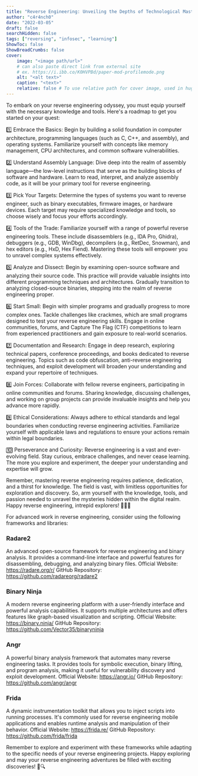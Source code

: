 ```yaml
---
title: "Reverse Engineering: Unveiling the Depths of Technological Mastery"
author: "c4r4nch0"
date: "2022-03-05"
draft: false
searchHidden: false
tags: ["reversing", "infosec", "learning"]
ShowToc: false
ShowBreadCrumbs: false
cover:
    image: "<image path/url>"
    # can also paste direct link from external site
    # ex. https://i.ibb.co/K0HVPBd/paper-mod-profilemode.png
    alt: "<alt text>"
    caption: "<text>"
    relative: false # To use relative path for cover image, used in hugo Page-bundles    
---
```

To embark on your reverse engineering odyssey, you must equip yourself with the necessary knowledge and tools. Here's a roadmap to get you started on your quest:

1️⃣ Embrace the Basics: Begin by building a solid foundation in computer architecture, programming languages (such as C, C++, and assembly), and operating systems. Familiarize yourself with concepts like memory management, CPU architectures, and common software vulnerabilities.

2️⃣ Understand Assembly Language: Dive deep into the realm of assembly language—the low-level instructions that serve as the building blocks of software and hardware. Learn to read, interpret, and analyze assembly code, as it will be your primary tool for reverse engineering.

3️⃣ Pick Your Targets: Determine the types of systems you want to reverse engineer, such as binary executables, firmware images, or hardware devices. Each target may require specialized knowledge and tools, so choose wisely and focus your efforts accordingly.

4️⃣ Tools of the Trade: Familiarize yourself with a range of powerful reverse engineering tools. These include disassemblers (e.g., IDA Pro, Ghidra), debuggers (e.g., GDB, WinDbg), decompilers (e.g., RetDec, Snowman), and hex editors (e.g., HxD, Hex Fiend). Mastering these tools will empower you to unravel complex systems effectively.

5️⃣ Analyze and Dissect: Begin by examining open-source software and analyzing their source code. This practice will provide valuable insights into different programming techniques and architectures. Gradually transition to analyzing closed-source binaries, stepping into the realm of reverse engineering proper.

6️⃣ Start Small: Begin with simpler programs and gradually progress to more complex ones. Tackle challenges like crackmes, which are small programs designed to test your reverse engineering skills. Engage in online communities, forums, and Capture The Flag (CTF) competitions to learn from experienced practitioners and gain exposure to real-world scenarios.

7️⃣ Documentation and Research: Engage in deep research, exploring technical papers, conference proceedings, and books dedicated to reverse engineering. Topics such as code obfuscation, anti-reverse engineering techniques, and exploit development will broaden your understanding and expand your repertoire of techniques.

8️⃣ Join Forces: Collaborate with fellow reverse engineers, participating in online communities and forums. Sharing knowledge, discussing challenges, and working on group projects can provide invaluable insights and help you advance more rapidly.

9️⃣ Ethical Considerations: Always adhere to ethical standards and legal boundaries when conducting reverse engineering activities. Familiarize yourself with applicable laws and regulations to ensure your actions remain within legal boundaries.

🔟 Perseverance and Curiosity: Reverse engineering is a vast and ever-evolving field. Stay curious, embrace challenges, and never cease learning. The more you explore and experiment, the deeper your understanding and expertise will grow.

Remember, mastering reverse engineering requires patience, dedication, and a thirst for knowledge. The field is vast, with limitless opportunities for exploration and discovery. So, arm yourself with the knowledge, tools, and passion needed to unravel the mysteries hidden within the digital realm. Happy reverse engineering, intrepid explorers! 🕵️‍♂️🔬

For advanced work in reverse engineering, consider using the following frameworks and libraries:

### Radare2
An advanced open-source framework for reverse engineering and binary analysis. It provides a command-line interface and powerful features for disassembling, debugging, and analyzing binary files.
Official Website: https://radare.org/r/
GitHub Repository: https://github.com/radareorg/radare2

### Binary Ninja
A modern reverse engineering platform with a user-friendly interface and powerful analysis capabilities. It supports multiple architectures and offers features like graph-based visualization and scripting.
Official Website: https://binary.ninja/
GitHub Repository: https://github.com/Vector35/binaryninja

### Angr
A powerful binary analysis framework that automates many reverse engineering tasks. It provides tools for symbolic execution, binary lifting, and program analysis, making it useful for vulnerability discovery and exploit development.
Official Website: https://angr.io/
GitHub Repository: https://github.com/angr/angr

### Frida 
A dynamic instrumentation toolkit that allows you to inject scripts into running processes. It's commonly used for reverse engineering mobile applications and enables runtime analysis and manipulation of their behavior.
Official Website: https://frida.re/
GitHub Repository: https://github.com/frida/frida

Remember to explore and experiment with these frameworks while adapting to the specific needs of your reverse engineering projects. Happy exploring and may your reverse engineering adventures be filled with exciting discoveries! 🚀🔍